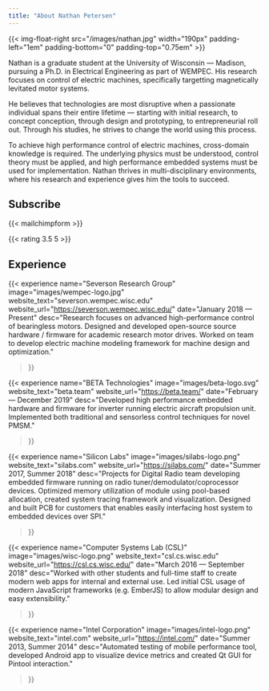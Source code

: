 ```yaml
---
title: "About Nathan Petersen"
---
```


{{< img-float-right src="/images/nathan.jpg" width="190px" padding-left="1em" padding-bottom="0" padding-top="0.75em" >}}

Nathan is a graduate student at the University of Wisconsin — Madison, pursuing a Ph.D. in Electrical Engineering as part of WEMPEC. His research focuses on control of electric machines, specifically targetting magnetically levitated motor systems.

He believes that technologies are most disruptive when a passionate individual spans their entire lifetime — starting with initial research, to concept conception, through design and prototyping, to entrepreneurial roll out. Through his studies, he strives to change the world using this process.

To achieve high performance control of electric machines, cross-domain knowledge is required. The underlying physics must be understood, control theory must be applied, and high performance embedded systems must be used for implementation. Nathan thrives in multi-disciplinary environments, where his research and experience gives him the tools to succeed.

## Subscribe

{{< mailchimpform >}}

{{< rating 3.5 5 >}}

## Experience

{{< experience 
    name="Severson Research Group"
    image="images/wempec-logo.jpg"
    website_text="severson.wempec.wisc.edu"
    website_url="https://severson.wempec.wisc.edu/"
    date="January 2018 — Present"
    desc="Research focuses on advanced high-performance control of bearingless motors. Designed and developed open-source source hardware / firmware for academic research motor drives. Worked on team to develop electric machine modeling framework for machine design and optimization."
>}}

{{< experience 
    name="BETA Technologies"
    image="images/beta-logo.svg"
    website_text="beta.team"
    website_url="https://beta.team/"
    date="February — December 2019"
    desc="Developed high performance embedded hardware and firmware for inverter running electric aircraft propulsion unit. Implemented both traditional and sensorless control techniques for novel PMSM."
>}}

{{< experience 
    name="Silicon Labs"
    image="images/silabs-logo.png"
    website_text="silabs.com"
    website_url="https://silabs.com/"
    date="Summer 2017, Summer 2018"
    desc="Projects for Digital Radio team developing embedded firmware running on radio tuner/demodulator/coprocessor devices. Optimized memory utilization of module using pool-based allocation, created system tracing framework and visualization. Designed and built PCB for customers that enables easily interfacing host system to embedded devices over SPI."
>}}

{{< experience 
    name="Computer Systems Lab (CSL)"
    image="images/wisc-logo.png"
    website_text="csl.cs.wisc.edu"
    website_url="https://csl.cs.wisc.edu/"
    date="March 2016 — September 2018"
    desc="Worked with other students and full-time staff to create modern web apps for internal and external use. Led initial CSL usage of modern JavaScript frameworks (e.g. EmberJS) to allow modular design and easy extensibility."
>}}

{{< experience 
    name="Intel Corporation"
    image="images/intel-logo.png"
    website_text="intel.com"
    website_url="https://intel.com/"
    date="Summer 2013, Summer 2014"
    desc="Automated testing of mobile performance tool, developed Android app to visualize device metrics and created Qt GUI for Pintool interaction."
>}}

